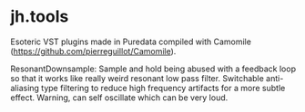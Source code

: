 # jh.tools
Esoteric VST plugins made in Puredata compiled with Camomile (https://github.com/pierreguillot/Camomile).

ResonantDownsample:
Sample and hold being abused with a feedback loop so that it works like really weird resonant low pass filter. Switchable anti-aliasing type filtering to reduce high frequency artifacts for a more subtle effect. Warning, can self oscillate which can be very loud.